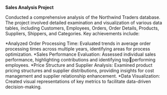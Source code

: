 **Sales Analysis Project**

Conducted a comprehensive analysis of the Northwind Traders database. The project involved detailed examination and 
visualization of various data tables, including Customers, Employees, Orders, Order Details, Products, Suppliers, Shippers, 
and Categories. Key achievements include:

*Analyzed Order Processing Time: Evaluated trends in average order processing times across multiple years, 
identifying areas for process optimization.
*Sales Performance Evaluation: Assessed individual sales performance, highlighting contributions and identifying topperforming employees.
*Price Structure and Supplier Analysis: Examined product pricing structures and supplier distributions, providing 
insights for cost management and supplier relationship enhancement.
*Data Visualization: Created visual representations of key metrics to facilitate data-driven decision-making.
